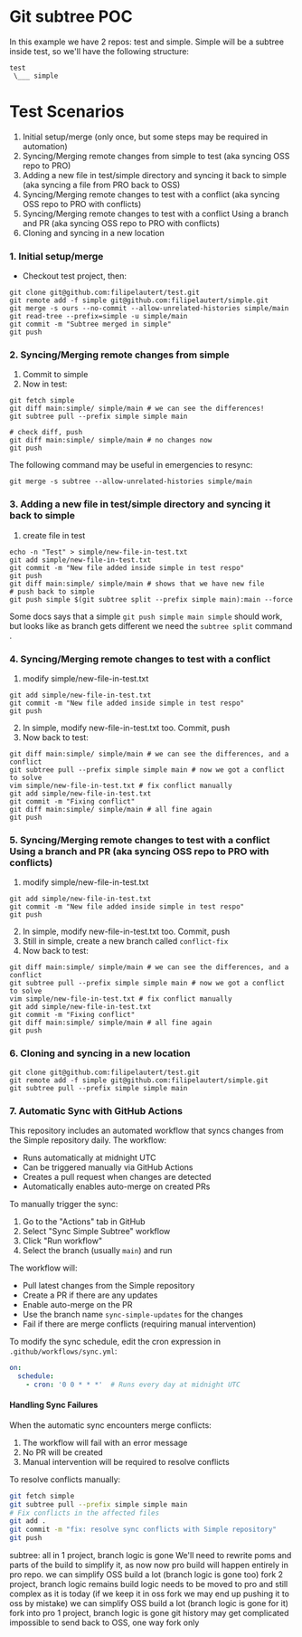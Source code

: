# Git subtree POC

In this example we have 2 repos: test and simple. Simple will be a subtree inside test, so we'll have the following structure:
```
test
 \___ simple
```

# Test Scenarios
1. Initial setup/merge (only once, but some steps may be required in automation)
2. Syncing/Merging remote changes from simple to test (aka syncing OSS repo to PRO)
3. Adding a new file in test/simple directory and syncing it back to simple (aka syncing a file from PRO back to OSS)
4. Syncing/Merging remote changes to test with a conflict (aka syncing OSS repo to PRO with conflicts)
5. Syncing/Merging remote changes to test with a conflict Using a branch and PR (aka syncing OSS repo to PRO with conflicts)
6. Cloning and syncing in a new location

### 1. Initial setup/merge
*  Checkout test project, then:
```
git clone git@github.com:filipelautert/test.git
git remote add -f simple git@github.com:filipelautert/simple.git
git merge -s ours --no-commit --allow-unrelated-histories simple/main 
git read-tree --prefix=simple -u simple/main
git commit -m "Subtree merged in simple"
git push
```


### 2. Syncing/Merging remote changes from simple
1. Commit to simple
2. Now in test:
```
git fetch simple
git diff main:simple/ simple/main # we can see the differences!
git subtree pull --prefix simple simple main

# check diff, push
git diff main:simple/ simple/main # no changes now
git push
```
The following command may be useful in emergencies to resync:
```
git merge -s subtree --allow-unrelated-histories simple/main
```

### 3. Adding a new file in test/simple directory and syncing it back to simple
1. create file in test
```
echo -n "Test" > simple/new-file-in-test.txt
git add simple/new-file-in-test.txt 
git commit -m "New file added inside simple in test respo"
git push
git diff main:simple/ simple/main # shows that we have new file
# push back to simple
git push simple $(git subtree split --prefix simple main):main --force
```

Some docs says that a simple `git push simple main simple` should work, but looks like as branch gets different we need the `subtree split` command .


### 4. Syncing/Merging remote changes to test with a conflict
1. modify simple/new-file-in-test.txt
```
git add simple/new-file-in-test.txt 
git commit -m "New file added inside simple in test respo"
git push
```
2. In simple, modify new-file-in-test.txt too. Commit, push
3. Now back to test:
```
git diff main:simple/ simple/main # we can see the differences, and a conflict
git subtree pull --prefix simple simple main # now we got a conflict to solve
vim simple/new-file-in-test.txt # fix conflict manually
git add simple/new-file-in-test.txt 
git commit -m "Fixing conflict"
git diff main:simple/ simple/main # all fine again
git push
```

### 5. Syncing/Merging remote changes to test with a conflict Using a branch and PR (aka syncing OSS repo to PRO with conflicts)
1. modify simple/new-file-in-test.txt
```
git add simple/new-file-in-test.txt 
git commit -m "New file added inside simple in test respo"
git push

```
2. In simple, modify new-file-in-test.txt too. Commit, push
3. Still in simple, create a new branch called `conflict-fix`
4. Now back to test:
```
git diff main:simple/ simple/main # we can see the differences, and a conflict
git subtree pull --prefix simple simple main # now we got a conflict to solve
vim simple/new-file-in-test.txt # fix conflict manually
git add simple/new-file-in-test.txt 
git commit -m "Fixing conflict"
git diff main:simple/ simple/main # all fine again
git push
```


### 6. Cloning and syncing in a new location
```t push simple main simple
git clone git@github.com:filipelautert/test.git
git remote add -f simple git@github.com:filipelautert/simple.git
git subtree pull --prefix simple simple main
```

### 7. Automatic Sync with GitHub Actions
This repository includes an automated workflow that syncs changes from the Simple repository daily. The workflow:
- Runs automatically at midnight UTC
- Can be triggered manually via GitHub Actions
- Creates a pull request when changes are detected
- Automatically enables auto-merge on created PRs

To manually trigger the sync:
1. Go to the "Actions" tab in GitHub
2. Select "Sync Simple Subtree" workflow
3. Click "Run workflow"
4. Select the branch (usually `main`) and run

The workflow will:
- Pull latest changes from the Simple repository
- Create a PR if there are any updates
- Enable auto-merge on the PR
- Use the branch name `sync-simple-updates` for the changes
- Fail if there are merge conflicts (requiring manual intervention)

To modify the sync schedule, edit the cron expression in `.github/workflows/sync.yml`:
```yaml
on:
  schedule:
    - cron: '0 0 * * *'  # Runs every day at midnight UTC
```

#### Handling Sync Failures
When the automatic sync encounters merge conflicts:
1. The workflow will fail with an error message
2. No PR will be created
3. Manual intervention will be required to resolve conflicts

To resolve conflicts manually:
```bash
git fetch simple
git subtree pull --prefix simple simple main
# Fix conflicts in the affected files
git add .
git commit -m "fix: resolve sync conflicts with Simple repository"
git push
```



subtree:
 all in 1 project, branch logic is gone
We'll need to rewrite poms and parts of the build to simplify it, as now now pro build will happen entirely in pro repo.
we can simplify OSS build a lot (branch logic is gone too)
fork
2 project, branch logic remains
build logic needs to be moved to pro and still complex as it is today (if we keep it in oss fork we may end up pushing it to oss by mistake)
we can simplify OSS build a lot (branch logic is gone for it)
fork into pro
1 project, branch logic is gone
git history may get complicated
impossible to send back to OSS, one way fork only

